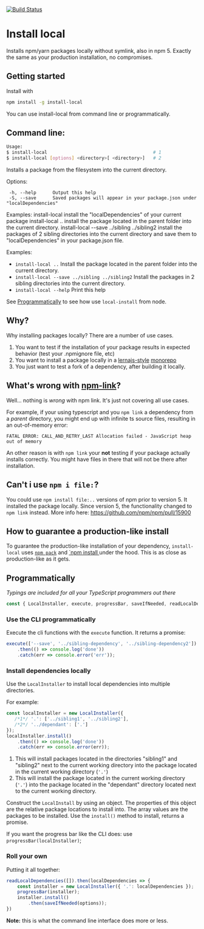 [![Build Status](https://travis-ci.org/nicojs/node-install-local.svg?branch=master)](https://travis-ci.org/nicojs/node-install-local)

# Install local

Installs npm/yarn packages locally without symlink, also in npm 5. Exactly the same as your production installation, no compromises.

## Getting started

Install with

```bash
npm install -g install-local
```

You can use install-local from command line or programmatically.

## Command line:

```bash
Usage: 
$ install-local                                       # 1
$ install-local [options] <directory>[ <directory>]   # 2
```

Installs a package from the filesystem into the current directory.

Options:

```
 -h, --help      Output this help
 -S, --save      Saved packages will appear in your package.json under "localDependencies"
```

Examples:
 install-local
   install the "localDependencies" of your current package
 install-local ..
   install the package located in the parent folder into the current directory.
 install-local --save ../sibling ../sibling2
   install the packages of 2 sibling directories into the current directory and save them to "localDependencies" in your package.json file.

Examples:
* `install-local ..`
Install the package located in the parent folder into the current directory.
* `install-local --save ../sibling ../sibling2`
Install the packages in 2 sibling directories into the current directory.
* `install-local --help`
Print this help

See [Programmatically](#Programmatically) to see how use `local-install` from node.

## Why?

Why installing packages locally? There are a number of use cases.

1. You want to test if the installation of your package results in expected behavior (test your .npmignore file, etc)
1. You want to install a package locally in a [lernajs-style](http://lernajs.io/) [monorepo](https://github.com/babel/babel/blob/master/doc/design/monorepo.md)
1. You just want to test a fork of a dependency, after building it locally.

## What's wrong with [npm-link](https://docs.npmjs.com/cli/link)?

Well... nothing is _wrong_ with npm link. It's just not covering all use cases. 

For example, if your using typescript and you `npm link` a dependency from a _parent_ directory, you might end up with infinite ts source files, resulting in an out-of-memory error:

```
FATAL ERROR: CALL_AND_RETRY_LAST Allocation failed - JavaScript heap out of memory
```

An other reason is with `npm link` your **not** testing if your package actually installs correctly. You might have files in there that will not be there after installation.

## Can't i use `npm i file:`?

You could use `npm install file:..` versions of npm prior to version 5. It installed the package locally. Since version 5, the functionality changed to `npm link` instead. More info here: https://github.com/npm/npm/pull/15900

## How to guarantee a production-like install

To guarantee the production-like installation of your dependency, `install-local` uses [`npm pack`](https://docs.npmjs.com/cli/pack) and [`npm install <tarball file>](https://docs.npmjs.com/cli/install) under the hood. This is as close as production-like as it gets.

## Programmatically

_Typings are included for all your TypeScript programmers out there_

```javascript
const { LocalInstaller, execute, progressBar, saveIfNeeded, readLocalDependencies } = require('install-local');
```

### Use the CLI programmatically

Execute the cli functions with the `execute` function. It returns a promise:

```javascript
execute(['--save', '../sibling-dependency', '../sibling-dependency2'])
    .then(() => console.log('done'))
    .catch(err => console.error('err'));
```

### Install dependencies locally

Use the `LocalInstaller` to install local dependencies into multiple directories.

For example:

```javascript
const localInstaller = new LocalInstaller({
   /*1*/ '.': ['../sibling1', '../sibling2'],
   /*2*/ '../dependant': ['.']
});
localInstaller.install()
    .then(() => console.log('done'))
    .catch(err => console.error(err));
```

1. This will install packages located in the directories "sibling1" and "sibling2" next to the current working directory into the package located in the current working directory (`'.'`) 
2. This will install the package located in the current working directory (`'.'`) into the package located in 
the "dependant" directory located next to the current working directory.

Construct the `LocalInstall` by using an object. The properties of this object are the relative package locations to install into. The array values are the packages to be installed. Use the `install()` method to install, returns a promise.

If you want the progress bar like the CLI does: use `progressBar(localInstaller)`; 

### Roll your own

Putting it all together:

```javascript
readLocalDependencies([]).then(localDependencies => {
    const installer = new LocalInstaller({ '.': localDependencies });
    progressBar(installer);
    installer.install()
        .then(saveIfNeeded(options));
})
```

**Note:** this is what the command line interface does more or less.
